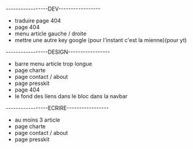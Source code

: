 -----------------DEV-----------------

- traduire page 404
- page 404
- menu article gauche / droite
- mettre une autre key google (pour l'instant c'est la mienne)(pour yt)

-----------------DESIGN-----------------

- barre menu article trop longue
- page charte
- page contact / about
- page presskit
- page 404
- le fond des liens dans le bloc dans la navbar

-----------------ECRIRE-----------------

- au moins 3 article
- page charte
- page contact / about
- page presskit
